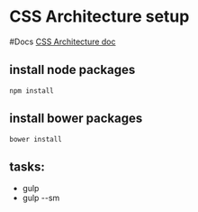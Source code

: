# CSS Architecture setup

#Docs
[CSS Architecture doc](src/scss/README.md)

## install node packages
`npm install`

## install bower packages
`bower install`

## tasks:
* gulp
* gulp --sm